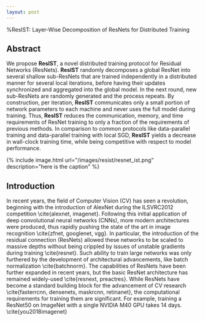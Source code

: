 ```yaml
---
layout: post
---
```

%ResIST: Layer-Wise Decomposition of ResNets for Distributed Training

## Abstract
We propose **ResIST**, a novel distributed training protocol for Residual Networks (ResNets). **ResIST** randomly decomposes a global ResNet into several shallow sub-ResNets that are trained independently in a distributed manner for several local iterations, before having their updates synchronized and aggregated into the global model. In the next round, new sub-ResNets are randomly generated and the process repeats. By construction, per iteration, **ResIST** communicates only a small portion of network parameters to each machine and never uses the full model during training. Thus, **ResIST** reduces the communication, memory, and time requirements of ResNet training to only a fraction of the requirements of previous methods. In comparison to common protocols like data-parallel training and data-parallel training with local SGD, **ResIST** yields a decrease in wall-clock training time, while being competitive with respect to model performance.

{% include image.html url="/images/resist/resnet_ist.png" description="here is the caption" %}

## Introduction
In recent years, the field of Computer Vision (CV) has seen a revolution, beginning with the introduction of AlexNet during the ILSVRC2012 competition \cite{alexnet, imagenet}. 
Following this initial application of deep convolutional neural networks (CNNs), more modern architectures were produced, thus rapidly pushing the state of the art in image recognition \cite{zfnet, googlenet, vgg}. 
In particular, the introduction of the residual connection (ResNets) allowed these networks to be scaled to massive depths without being crippled by issues of unstable gradients during training \cite{resnet}. 
Such ability to train large networks was only furthered by the development of architectural advancements, like batch normalization \cite{batchnorm}. 
The capabilities of ResNets have been further expanded in recent years, but the basic ResNet architecture has remained widely-used \cite{resnext, preactres}.
While ResNets have become a standard building block for the advancement of CV research \cite{fasterrcnn, densenets, maskrcnn, retinanet}, the computational requirements for training them are significant. For example, training a ResNet50 on ImageNet with a single NVIDIA M40 GPU takes 14 days. \cite{you2018imagenet} 